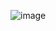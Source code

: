 ![image](https://github.com/kradnepsc/discord-webhook-spammer/assets/134559021/ae805284-d815-45b8-9a94-02b3ae7009cc)
